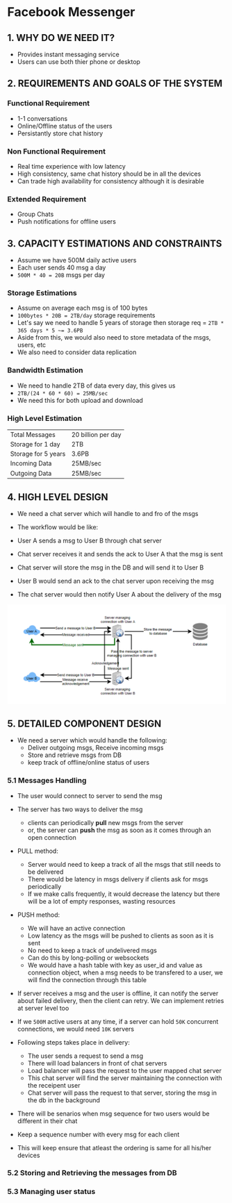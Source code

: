 # Facebook Messenger

## 1. WHY DO WE NEED IT?
- Provides instant messaging service
- Users can use both thier phone or desktop


## 2. REQUIREMENTS AND GOALS OF THE SYSTEM

### Functional Requirement
- 1-1 conversations
- Online/Offline status of the users
- Persistantly store chat history

### Non Functional Requirement
- Real time experience with low latency
- High consistency, same chat history should be in all the devices
- Can trade high availability for consistency although it is desirable


### Extended Requirement
- Group Chats
- Push notifications for offline users

## 3. CAPACITY ESTIMATIONS AND CONSTRAINTS
- Assume we have 500M daily active users
- Each user sends 40 msg a day
- `500M * 40 = 20B` msgs per day

### Storage Estimations
- Assume on average each msg is of 100 bytes
- `100bytes * 20B = 2TB/day` storage requirements
- Let's say we need to handle 5 years of storage then storage req = `2TB * 365 days * 5 ~= 3.6PB`
- Aside from this, we would also need to store metadata of the msgs, users, etc
- We also need to consider data replication

### Bandwidth Estimation
- We need to handle 2TB of data every day, this gives us
- `2TB/(24 * 60 * 60) = 25MB/sec`
- We need this for both upload and download

### High Level Estimation

|                      |                    |
| -------------------- | ------------------ |
| Total Messages       | 20 billion per day |
| Storage for 1 day    | 2TB                |
| Storage for 5 years  | 3.6PB              |
| Incoming Data        | 25MB/sec           |
| Outgoing Data        | 25MB/sec           |

## 4. HIGH LEVEL DESIGN

- We need a chat server which will handle to and fro of the msgs
- The workflow would be like:

- User A sends a msg to User B through chat server
- Chat server receives it and sends the ack to User A that the msg is sent
- Chat server will store the msg in the DB and will send it to User B
- User B would send an ack to the chat server upon receiving the msg
- The chat server would then notify User A about the delivery of the msg

<img src="./Resources/5-1.png">


## 5. DETAILED COMPONENT DESIGN
- We need a server which would handle the following:
    - Deliver outgoing msgs, Receive incoming msgs
    - Store and retrieve msgs from DB
    - keep track of offline/online status of users

### 5.1 Messages Handling
- The user would connect to server to send the msg
- The server has two ways to deliver the msg
    - clients can periodically **pull** new msgs from the server
    - or, the server can **push** the msg as soon as it comes through an open connection

- PULL method:
    - Server would need to keep a track of all the msgs that still needs to be delivered
    - There would be latency in msgs delivery if clients ask for msgs periodically
    - If we make calls frequently, it would decrease the latency but there will be a lot of empty responses, wasting resources

- PUSH method:
    - We will have an active connection
    - Low latency as the msgs will be pushed to clients as soon as it is sent
    - No need to keep a track of undelivered msgs
    - Can do this by long-polling or websockets
    - We would have a hash table with key as user_id and value as connection object, when a msg needs to be transfered to a user, we will find the connection through this table

- If server receives a msg and the user is offline, it can notify the server about failed delivery, then the client can retry. We can implement retries at server level too

- If we `500M` active users at any time, if a server can hold `50K` concurrent connections, we would need `10K` servers

- Following steps takes place in delivery:
    - The user sends a request to send a msg
    - There will load balancers in front of chat servers
    - Load balancer will pass the request to the user mapped chat server
    - This chat server will find the server maintaining the connection with the receipent user
    - Chat server will pass the request to that server, storing the msg in the db in the background


- There will be senarios when msg sequence for two users would be different in their chat
- Keep a sequence number with every msg for each client
- This will keep ensure that atleast the ordering is same for all his/her devices

### 5.2 Storing and Retrieving the messages from DB

### 5.3 Managing user status